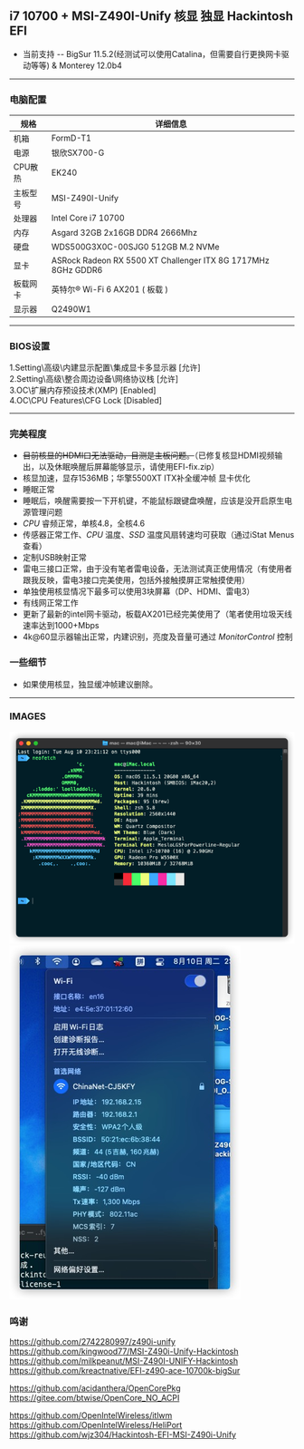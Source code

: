 ## i7 10700 + MSI-Z490I-Unify 核显 独显 Hackintosh EFI

- 当前支持 -- BigSur 11.5.2(经测试可以使用Catalina，但需要自行更换网卡驱动等等)  & Monterey 12.0b4


---


### 电脑配置

| 规格     | 详细信息                                     |
| -------- | ---------------------------------------- |
| 机箱 | FormD-T1             |
| 电源 | 银欣SX700-G             |
| CPU散热 | EK240             |
| 主板型号 | MSI-Z490I-Unify             |
| 处理器   | Intel Core i7 10700           |
| 内存     | Asgard 32GB 2x16GB DDR4 2666Mhz                 |
| 硬盘     | WDS500G3X0C-00SJG0 512GB M.2 NVMe                  |
| 显卡 | ASRock Radeon RX 5500 XT Challenger ITX 8G 1717MHz 8GHz GDDR6                            |
| 板载网卡 | 英特尔® Wi-Fi 6 AX201 ( 板载 ) |
| 显示器   | Q2490W1  |

---

### BIOS设置

1.Setting\高级\内建显示配置\集成显卡多显示器 [允许]  
2.Setting\高级\整合周边设备\网络协议栈       [允许]  
3.OC\扩展内存预设技术(XMP)                   [Enabled]  
4.OC\CPU Features\CFG Lock                   [Disabled]  


---

### 完美程度
- <strike>目前核显的HDMI口无法驱动，目测是主板问题。</strike>（已修复核显HDMI视频输出，以及休眠唤醒后屏幕能够显示，请使用EFI-fix.zip）
- 核显加速，显存1536MB；华擎5500XT ITX补全缓冲帧 显卡优化
- 睡眠正常
- 睡眠后，唤醒需要按一下开机键，不能鼠标跟键盘唤醒，应该是没开启原生电源管理问题
- _CPU_ 睿频正常，单核4.8，全核4.6
- 传感器正常工作、_CPU_ 温度、_SSD_ 温度风扇转速均可获取（通过iStat Menus查看）
- 定制USB映射正常
- 雷电三接口正常，由于没有笔者雷电设备，无法测试真正使用情况（有使用者跟我反映，雷电3接口完美使用，包括外接触摸屏正常触摸使用）
- 单独使用核显情况下最多可以使用3块屏幕（DP、HDMI、雷电3）
- 有线网正常工作
- 更新了最新的intel网卡驱动，板载AX201已经完美使用了（笔者使用垃圾天线速率达到1000+Mbps
- 4k@60显示器输出正常，内建识别，亮度及音量可通过 _MonitorControl_ 控制
### 一些细节
- 如果使用核显，独显缓冲帧建议删除。
---
### IMAGES
<img src="/images/neofetch.png"/>
<img src="/images/wifi.jpg"/>

### 鸣谢
https://github.com/2742280997/z490i-unify  
https://github.com/kingwood77/MSI-Z490i-Unify-Hackintosh  
https://github.com/milkpeanut/MSI-Z490I-UNIFY-Hackintosh  
https://github.com/kreactnative/EFI-z490-ace-10700k-bigSur  

https://github.com/acidanthera/OpenCorePkg  
https://gitee.com/btwise/OpenCore_NO_ACPI  

https://github.com/OpenIntelWireless/itlwm  
https://github.com/OpenIntelWireless/HeliPort  
https://github.com/wjz304/Hackintosh-EFI-MSI-Z490i-Unify
